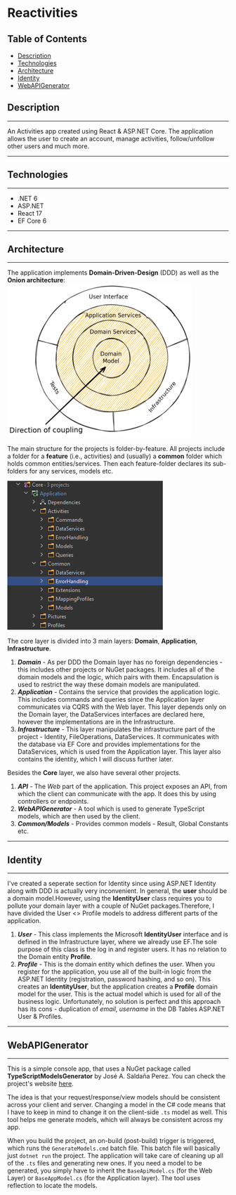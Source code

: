 

# Reactivities


## Table of Contents






- [Description](#description)
- [Technologies](#technologies)
- [Architecture](#architecture)
- [Identity](#identity)
- [WebAPIGenerator](#webAPIGenerator)


## Description
---


An Activities app created using React &amp; ASP.NET Core. The application allows the user to create an account, manage activities, follow/unfollow other users and much more.  


---
## Technologies
---
- .NET 6
- ASP.NET
- React 17
- EF Core 6


---
## Architecture
---
The application implements **Domain-Driven-Design** (DDD) as well as the **Onion architecture**:
<img src="docs\onion_architecture.jpg" width="420" height="350" />


The main structure for the projects is folder-by-feature. All projects include a folder for a **feature** (i.e., activities) and (usually) a **common** folder which holds common entities/services. Then each feature-folder declares its sub-folders for any services, models etc.

<img src="docs\folderStructure.PNG"/>


The core layer is divided into 3 main layers: **Domain**, **Application**, **Infrastructure**.


1. ***Domain*** - As per DDD the Domain layer has no foreign dependencies - this includes other projects or NuGet packages. It includes all of the domain models and the logic, which pairs with them. Encapsulation is used to restrict the way these domain models are manipulated.
2. ***Application*** - Contains the service that provides the application logic. This includes commands and queries since the Application layer communicates via CQRS with the Web layer. This layer depends only on the Domain layer, the DataServices interfaces are declared here, however the implementations are in the Infrastructure.
3. ***Infrastructure*** - This layer manipulates the infrastructure part of the project - Identity, FileOperations, DataServices. It communicates with the database via EF Core and provides implementations for the DataServices, which is used from the Application layer. This layer also contains the identity, which I will discuss further later.


Besides the **Core** layer, we also have several other projects.


1. ***API*** - The *Web* part of the application. This project exposes an API, from which the client can communicate with the app. It does this by using controllers or endpoints.
2. ***WebAPIGenerator*** - A tool which is used to generate TypeScript models, which are then used by the client.
3. ***Common/Models*** - Provides common models - Result, Global Constants etc.


---
## Identity
---
I've created a seperate section for Identity since using ASP.NET Identity along with DDD is actually very inconvenient. In general, the **user** should be a domain model.However, using the **IdentityUser** class requires you to pollute your domain layer with a couple of NuGet packages.Therefore, I have divided the User <> Profile models to address different parts of the application.


1. ***User*** - This class implements the Microsoft **IdentityUser** interface and is defined in the Infrastructure layer, where we already use EF.The sole purpose of this class is the log in and register users. It has no relation to the Domain entity **Profile**.
2. ***Profile*** - This is the domain entity which defines the user. When you register for the application, you use all of the built-in logic from the ASP.NET Identity (registration, password hashing, and so on). This creates an **IdentityUser**, but the application creates a **Profile** domain model for the user. This is the actual model which is used for all of the business logic. Unfortunately, no solution is perfect and this approach has its cons - duplication of *email*, *username* in the DB Tables ASP.NET User & Profiles.

---
## WebAPIGenerator
---
This is a simple console app, that uses a NuGet package called **TypeScriptModelsGenerator** by José A. Saldaña Perez. You can check the project's website [here](https://www.typescriptmodelsgenerator.com/).

The idea is that your request/response/view models should be consistent across your client and server. Changing a model in the C# code means that I have to keep in mind to change it on the client-side ```.ts``` model as well. This tool helps me generate models, which will always be consistent across my app.

When you build the project, an on-build (post-build) trigger is triggered, which runs the ```GenerateModels.cmd``` batch file. This batch file will basically just ```dotnet run``` the project. The application will take care of cleaning up all of the ```.ts``` files and generating new ones. If you need a model to be generated, you simply have to inherit the ```BaseApiModel.cs``` (for the Web Layer) or ```BaseAppModel.cs``` (for the Application layer). The tool uses reflection to locate the models.
